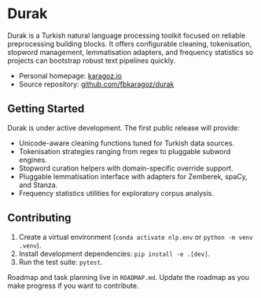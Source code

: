 # Durak

Durak is a Turkish natural language processing toolkit focused on reliable preprocessing building blocks. It offers configurable cleaning, tokenisation, stopword management, lemmatisation adapters, and frequency statistics so projects can bootstrap robust text pipelines quickly.

- Personal homepage: [karagoz.io](https://karagoz.io)
- Source repository: [github.com/fbkaragoz/durak](https://github.com/fbkaragoz/durak)

## Getting Started

Durak is under active development. The first public release will provide:

- Unicode-aware cleaning functions tuned for Turkish data sources.
- Tokenisation strategies ranging from regex to pluggable subword engines.
- Stopword curation helpers with domain-specific override support.
- Pluggable lemmatisation interface with adapters for Zemberek, spaCy, and Stanza.
- Frequency statistics utilities for exploratory corpus analysis.

## Contributing

1. Create a virtual environment (`conda activate nlp.env` or `python -m venv .venv`).
2. Install development dependencies: `pip install -e .[dev]`.
3. Run the test suite: `pytest`.

Roadmap and task planning live in `ROADMAP.md`. Update the roadmap as you make progress if you want to contribute.
